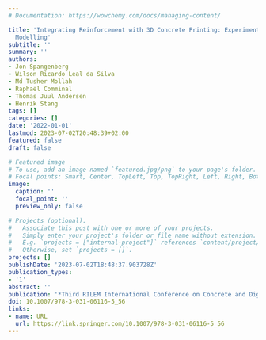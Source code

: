 ```yaml
---
# Documentation: https://wowchemy.com/docs/managing-content/

title: 'Integrating Reinforcement with 3D Concrete Printing: Experiments and Numerical
  Modelling'
subtitle: ''
summary: ''
authors:
- Jon Spangenberg
- Wilson Ricardo Leal da Silva
- Md Tusher Mollah
- Raphaël Comminal
- Thomas Juul Andersen
- Henrik Stang
tags: []
categories: []
date: '2022-01-01'
lastmod: 2023-07-02T20:48:39+02:00
featured: false
draft: false

# Featured image
# To use, add an image named `featured.jpg/png` to your page's folder.
# Focal points: Smart, Center, TopLeft, Top, TopRight, Left, Right, BottomLeft, Bottom, BottomRight.
image:
  caption: ''
  focal_point: ''
  preview_only: false

# Projects (optional).
#   Associate this post with one or more of your projects.
#   Simply enter your project's folder or file name without extension.
#   E.g. `projects = ["internal-project"]` references `content/project/deep-learning/index.md`.
#   Otherwise, set `projects = []`.
projects: []
publishDate: '2023-07-02T18:48:37.903728Z'
publication_types:
- '1'
abstract: ''
publication: '*Third RILEM International Conference on Concrete and Digital Fabrication*'
doi: 10.1007/978-3-031-06116-5_56
links:
- name: URL
  url: https://link.springer.com/10.1007/978-3-031-06116-5_56
---
```


